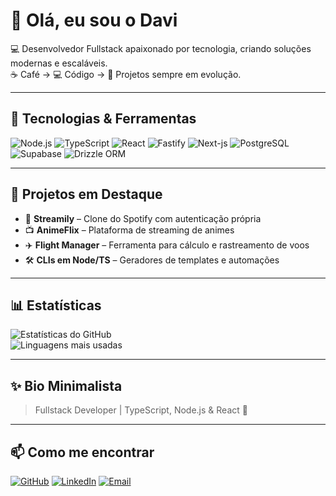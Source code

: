 # 👋 Olá, eu sou o Davi

💻 Desenvolvedor Fullstack apaixonado por tecnologia, criando soluções modernas e escaláveis.  
☕ Café → 💻 Código → 🚀 Projetos sempre em evolução.  

---

## 🚀 Tecnologias & Ferramentas

![Node.js](https://img.shields.io/badge/Node.js-339933?style=for-the-badge&logo=node.js&logoColor=fff)
![TypeScript](https://img.shields.io/badge/TypeScript-3178C6?style=for-the-badge&logo=typescript&logoColor=fff)
![React](https://img.shields.io/badge/React-61DAFB?style=for-the-badge&logo=react&logoColor=000)
![Fastify](https://img.shields.io/badge/Fastify-000000?style=for-the-badge&logo=fastify&logoColor=fff)
![Next-js]([https://img.shields.io/badge/Hono-FE4B00?style=for-the-badge&logo=hono&logoColor=fff](https://img.shields.io/badge/Next.js-000?style=for-the-badge&logo=Next.js))
![PostgreSQL](https://img.shields.io/badge/PostgreSQL-4169E1?style=for-the-badge&logo=postgresql&logoColor=fff)
![Supabase](https://img.shields.io/badge/Supabase-3FCF8E?style=for-the-badge&logo=supabase&logoColor=fff)
![Drizzle ORM](https://img.shields.io/badge/Drizzle-FFCC00?style=for-the-badge&logo=drizzle&logoColor=000)

---

## 📂 Projetos em Destaque

- 🎵 **Streamily** – Clone do Spotify com autenticação própria  
- 📺 **AnimeFlix** – Plataforma de streaming de animes  
- ✈️ **Flight Manager** – Ferramenta para cálculo e rastreamento de voos  
- 🛠️ **CLIs em Node/TS** – Geradores de templates e automações  

---

## 📊 Estatísticas

![Estatísticas do GitHub](https://github-readme-stats.vercel.app/api?username=davifrancabr&show_icons=true&theme=tokyonight&hide_border=true)  
![Linguagens mais usadas](https://github-readme-stats.vercel.app/api/top-langs/?username=davifrancabr&layout=compact&theme=tokyonight&hide_border=true)

---

## ✨ Bio Minimalista
> Fullstack Developer | TypeScript, Node.js & React 🚀  

---

## 📫 Como me encontrar

[![GitHub](https://img.shields.io/badge/GitHub-000?style=for-the-badge&logo=github&logoColor=fff)](https://github.com/SEU-USUARIO)
[![LinkedIn](https://img.shields.io/badge/LinkedIn-0A66C2?style=for-the-badge&logo=linkedin&logoColor=fff)](https://linkedin.com/in/SEU-USUARIO)
[![Email](https://img.shields.io/badge/Email-D14836?style=for-the-badge&logo=gmail&logoColor=fff)](mailto:seuemail@email.com)
